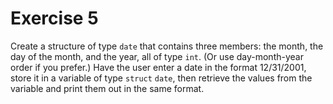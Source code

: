 # Exercise 5

Create a structure of type `date` that contains three members: the month, the day of the month, and the year, all of type `int`. (Or use day-month-year order if you prefer.) Have the user enter a date in the format 12/31/2001, store it in a variable of type `struct` `date`, then retrieve the values from the variable and print them out in the same format.

